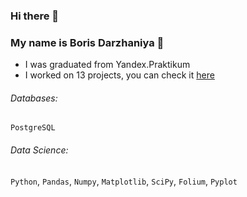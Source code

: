 ### Hi there 👋

### My name is Boris Darzhaniya :raising_hand: 

- I was graduated from Yandex.Praktikum
- I worked on 13 projects, you can check it [here](https://github.com/Boris-DA/Yandex.Practice)

###### Databases: 
`PostgreSQL`

###### Data Science: 
`Python`, `Pandas`, `Numpy`, `Matplotlib`, `SciPy`, `Folium`, `Pyplot`
